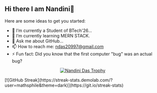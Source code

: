 
## Hi there I am Nandini👋

<!--**mathsphile/mathsphile** is a ✨ _special_ ✨ repository because its `README.md` (this file) appears on your GitHub profile-->

Here are some ideas to get you started:

- 🔭 I’m currently a Student of BTech'26...
- 🌱 I’m currently learning  MERN STACK.
- 💬 Ask me about GitHub...
- 📫 How to reach me: ndas20997@gmail.com
- ⚡ Fun fact: Did you know that the first computer "bug" was an actual bug?

<p align="center"> <a href="https://github.com/ryo-ma/github-profile-trophy"><img src="https://github-profile-trophy.vercel.app/?username=mathsphile" alt="Nandini Das Trophy" /></a> </p>
[![GitHub Streak](https://streak-stats.demolab.com/?user=mathsphile&theme=dark)](https://git.io/streak-stats)

